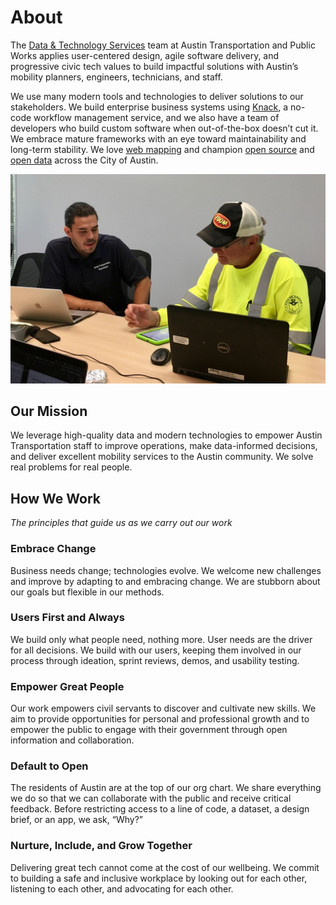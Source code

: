 # About

The [Data & Technology Services](https://austinmobility.io/) team at Austin Transportation and Public Works applies user-centered design, agile software delivery, and progressive civic tech values to build impactful solutions with Austin’s mobility planners, engineers, technicians, and staff.

We use many modern tools and technologies to deliver solutions to our stakeholders. We build enterprise business systems using [Knack](https://www.knack.com/), a no-code workflow management service, and we also have a team of developers who build custom software when out-of-the-box doesn’t cut it. We embrace mature frameworks with an eye toward maintainability and long-term stability. We love [web mapping](https://austin.maps.arcgis.com/home/search.html?restrict=false\&sortField=relevance\&sortOrder=desc\&searchTerm=owner%3A%22ATD\_Publisher%22#content) and champion [open source](https://github.com/orgs/cityofaustin/repositories?language=\&q=atd\&sort=\&type=all) and [open data](https://data.austintexas.gov/browse?sortBy=relevance&pageSize=20&Ownership_Department-name=Transportation+and+Public+Works&page=1) across the City of Austin.

![](.gitbook/assets/mateo-testing.jpeg)

## Our Mission

We leverage high-quality data and modern technologies to empower Austin Transportation staff to improve operations, make data-informed decisions, and deliver excellent mobility services to the Austin community. We solve real problems for real people.

## How We Work

_The principles that guide us as we carry out our work_

### Embrace Change

Business needs change; technologies evolve. We welcome new challenges and improve by adapting to and embracing change. We are stubborn about our goals but flexible in our methods.

### Users First and Always

We build only what people need, nothing more. User needs are the driver for all decisions. We build with our users, keeping them involved in our process through ideation, sprint reviews, demos, and usability testing.

### Empower Great People

Our work empowers civil servants to discover and cultivate new skills. We aim to provide opportunities for personal and professional growth and to empower the public to engage with their government through open information and collaboration.

### Default to Open

The residents of Austin are at the top of our org chart. We share everything we do so that we can collaborate with the public and receive critical feedback. Before restricting access to a line of code, a dataset, a design brief, or an app, we ask, “Why?”

### Nurture, Include, and Grow Together

Delivering great tech cannot come at the cost of our wellbeing. We commit to building a safe and inclusive workplace by looking out for each other, listening to each other, and advocating for each other.

